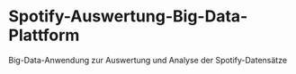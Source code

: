 # Spotify-Auswertung-Big-Data-Plattform
Big-Data-Anwendung zur Auswertung und Analyse der Spotify-Datensätze
